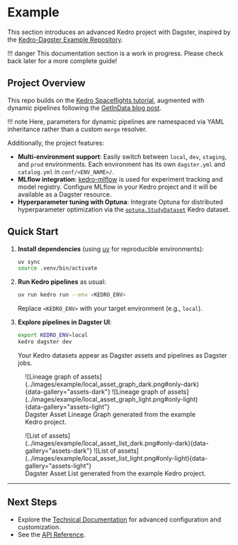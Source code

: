 # Example

This section introduces an advanced Kedro project with Dagster, inspired by the [Kedro-Dagster Example Repository](https://github.com/gtauzin/kedro-dagster-example).

!!! danger
    This documentation section is a work in progress. Please check back later for a more complete guide!

## Project Overview

This repo builds on the [Kedro Spaceflights tutorial](https://docs.kedro.org/en/stable/tutorial/spaceflights_tutorial.html), augmented with dynamic pipelines following the [GetInData blog post](https://getindata.com/blog/kedro-dynamic-pipelines/).

!!! note
    Here, parameters for dynamic pipelines are namespaced via YAML inheritance rather than a custom `merge` resolver.

Additionally, the project features:

- **Multi-environment support**: Easily switch between `local`, `dev`, `staging`, and `prod` environments. Each environment has its own `dagster.yml` and `catalog.yml` in `conf/<ENV_NAME>/`.
- **MLflow integration**: [kedro-mlflow](https://github.com/Galileo-Galilei/kedro-mlflow) is used for experiment tracking and model registry. Configure MLflow in your Kedro project and it will be available as a Dagster resource.
- **Hyperparameter tuning with Optuna**: Integrate Optuna for distributed hyperparameter optimization via the [`optuna.StudyDataset`](https://docs.kedro.org/projects/kedro-datasets/en/latest/api/kedro_datasets_experimental.optuna.StudyDataset.html) Kedro dataset.

## Quick Start

1. **Install dependencies** (using [uv](https://github.com/astral-sh/uv) for reproducible environments):

   ```bash
   uv sync
   source .venv/bin/activate
   ```

2. **Run Kedro pipelines** as usual:

   ```bash
   uv run kedro run --env <KEDRO_ENV>
   ```

   Replace `<KEDRO_ENV>` with your target environment (e.g., `local`).

3. **Explore pipelines in Dagster UI**:

   ```bash
   export KEDRO_ENV=local
   kedro dagster dev
   ```

   Your Kedro datasets appear as Dagster assets and pipelines as Dagster jobs.

<figure markdown>
![Lineage graph of assets](../images/example/local_asset_graph_dark.png#only-dark){data-gallery="assets-dark"}
![Lineage graph of assets](../images/example/local_asset_graph_light.png#only-light){data-gallery="assets-light"}
<figcaption>Dagster Asset Lineage Graph generated from the example Kedro project.</figcaption>
</figure>

<figure markdown>
![List of assets](../images/example/local_asset_list_dark.png#only-dark){data-gallery="assets-dark"}
![List of assets](../images/example/local_asset_list_light.png#only-light){data-gallery="assets-light"}
<figcaption>Dagster Asset List generated from the example Kedro project.</figcaption>
</figure>

---

## Next Steps

- Explore the [Technical Documentation](technical.md) for advanced configuration and customization.
- See the [API Reference](api.md).
